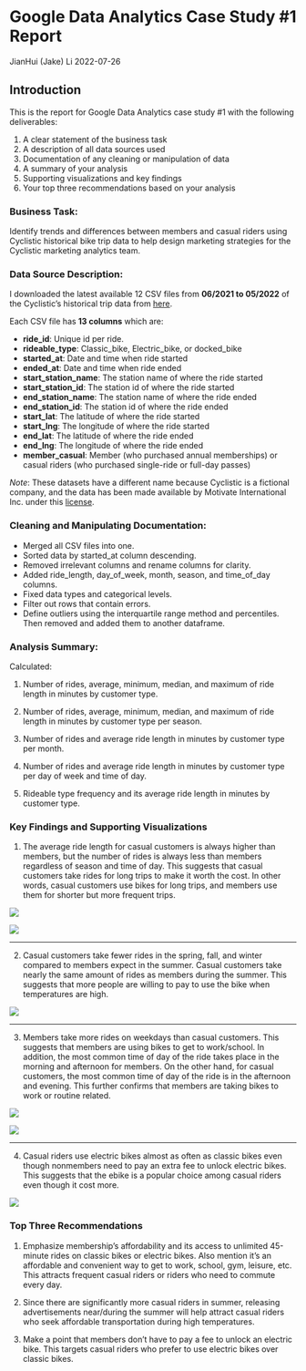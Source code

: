 Google Data Analytics Case Study \#1 Report
================
JianHui (Jake) Li
2022-07-26

## Introduction

This is the report for Google Data Analytics case study \#1 with the
following deliverables:

1.  A clear statement of the business task
2.  A description of all data sources used
3.  Documentation of any cleaning or manipulation of data
4.  A summary of your analysis
5.  Supporting visualizations and key findings
6.  Your top three recommendations based on your analysis

### Business Task:

Identify trends and differences between members and casual riders using
Cyclistic historical bike trip data to help design marketing strategies
for the Cyclistic marketing analytics team.

### Data Source Description:

I downloaded the latest available 12 CSV files from **06/2021 to
05/2022** of the Cyclistic’s historical trip data from
[here](https://divvy-tripdata.s3.amazonaws.com/index.html).

Each CSV file has **13 columns** which are:

-   **ride_id**: Unique id per ride.
-   **rideable_type**: Classic_bike, Electric_bike, or docked_bike
-   **started_at**: Date and time when ride started
-   **ended_at**: Date and time when ride ended
-   **start_station_name**: The station name of where the ride started
-   **start_station_id**: The station id of where the ride started
-   **end_station_name**: The station name of where the ride ended
-   **end_station_id**: The station id of where the ride ended
-   **start_lat**: The latitude of where the ride started
-   **start_lng**: The longitude of where the ride started
-   **end_lat**: The latitude of where the ride ended
-   **end_lng**: The longitude of where the ride ended
-   **member_casual**: Member (who purchased annual memberships) or
    casual riders (who purchased single-ride or full-day passes)

*Note*: These datasets have a different name because Cyclistic is a
fictional company, and the data has been made available by Motivate
International Inc. under this
[license](https://www.divvybikes.com/data-license-agreement).

### Cleaning and Manipulating Documentation:

-   Merged all CSV files into one.
-   Sorted data by started_at column descending.
-   Removed irrelevant columns and rename columns for clarity.
-   Added ride_length, day_of_week, month, season, and time_of_day
    columns.
-   Fixed data types and categorical levels.
-   Filter out rows that contain errors.
-   Define outliers using the interquartile range method and
    percentiles. Then removed and added them to another dataframe.

### Analysis Summary:

Calculated:

1)  Number of rides, average, minimum, median, and maximum of ride
    length in minutes by customer type.

2)  Number of rides, average, minimum, median, and maximum of ride
    length in minutes by customer type per season.

3)  Number of rides and average ride length in minutes by customer type
    per month.

4)  Number of rides and average ride length in minutes by customer type
    per day of week and time of day.

5)  Rideable type frequency and its average ride length in minutes by
    customer type.

### Key Findings and Supporting Visualizations

1)  The average ride length for casual customers is always higher than
    members, but the number of rides is always less than members
    regardless of season and time of day. This suggests that casual
    customers take rides for long trips to make it worth the cost. In
    other words, casual customers use bikes for long trips, and members
    use them for shorter but more frequent trips.

![](Viz/Finding_1_a.png)

![](Viz/Finding_1_b.png)

------------------------------------------------------------------------

2)  Casual customers take fewer rides in the spring, fall, and winter
    compared to members expect in the summer. Casual customers take
    nearly the same amount of rides as members during the summer. This
    suggests that more people are willing to pay to use the bike when
    temperatures are high.

![](Viz/Finding_2.png)

------------------------------------------------------------------------

3)  Members take more rides on weekdays than casual customers. This
    suggests that members are using bikes to get to work/school. In
    addition, the most common time of day of the ride takes place in the
    morning and afternoon for members. On the other hand, for casual
    customers, the most common time of day of the ride is in the
    afternoon and evening. This further confirms that members are taking
    bikes to work or routine related.

![](Viz/Finding_3_a.png)

![](Viz/Finding_3_b.png)

------------------------------------------------------------------------

4)  Casual riders use electric bikes almost as often as classic bikes
    even though nonmembers need to pay an extra fee to unlock electric
    bikes. This suggests that the ebike is a popular choice among casual
    riders even though it cost more.

![](Viz/Finding_4.png)

### Top Three Recommendations

1)  Emphasize membership’s affordability and its access to unlimited
    45-minute rides on classic bikes or electric bikes. Also mention
    it’s an affordable and convenient way to get to work, school, gym,
    leisure, etc. This attracts frequent casual riders or riders who
    need to commute every day.

2)  Since there are significantly more casual riders in summer,
    releasing advertisements near/during the summer will help attract
    casual riders who seek affordable transportation during high
    temperatures.

3)  Make a point that members don’t have to pay a fee to unlock an
    electric bike. This targets casual riders who prefer to use electric
    bikes over classic bikes.
